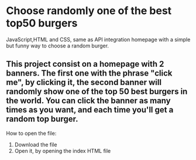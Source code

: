 # Choose randomly one of the best top50 burgers
JavaScript,HTML and CSS, same as API integration homepage with a simple but funny way to choose a random burger.
## This project consist on a homepage with 2 banners. The first one with the phrase "click me", by clicking it, the second banner will randomly show one of the top 50 best burgers in the world. You can click the banner as many times as you want, and each time you'll get a random top burger.
How to open the file: 
1. Download the file
2. Open it, by opening the index HTML file

